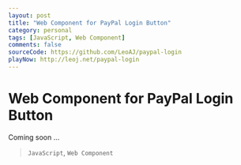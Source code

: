 ```yaml
---
layout: post
title: "Web Component for PayPal Login Button"
category: personal
tags: [JavaScript, Web Component]
comments: false
sourceCode: https://github.com/LeoAJ/paypal-login
playNow: http://leoj.net/paypal-login
---
```


# Web Component for PayPal Login Button

Coming soon ...

<!-- ### What is web component

Web component is the next version of HTML new feature, it is based encapsulated and interoperable custom elements that extend HTML.

### Why Polymer

Polymer is a Google open source provided polyfill to implment custom elements in current version of JavaScript and HTML.

### Login With PayPal

PayPal provide login with PayPal to allow 3rd party application to integrate with PayPal, instead of using this [intruction](http://paypal.com) to create a Login With PayPal button, right now all you need to do is this:

```
<paypal-login></paypal-login>
```

Easy right ? -->

> `JavaScript`, `Web Component`